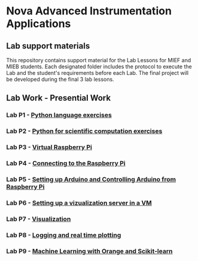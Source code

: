 # Nova Advanced Instrumentation Applications

## Lab support materials

This repository contains support material for the Lab Lessons for MIEF and MIEB students. Each designated folder includes the protocol to execute the Lab and the student's requirements before each Lab.
The final project will be developed during the final 3 lab lessons.

## Lab Work - Presential Work

### Lab P1 - [Python language exercises](Labs/P1)

### Lab P2 - [Python for scientific computation exercises](Labs/P2)

### Lab P3 - [Virtual Raspberry Pi](Labs/P3)

###  Lab P4 - [Connecting to the Raspberry Pi](Labs/P4)

###  Lab P5 - [Setting up Arduino and Controlling Arduino from Raspberry Pi](Labs/P5)

###  Lab P6 - [Setting up a vizualization server in a VM](Labs/P6)

###  Lab P7 - [Visualization](Labs/P7)

###  Lab P8 - [Logging and real time plotting](Labs/P8)

###  Lab P9 - [Machine Learning with Orange and Scikit-learn](Labs/P9)

